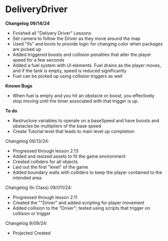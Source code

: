 # DeliveryDriver

**Changelog 09/14/24**
- Finished all "Delivery Driver" Lessons
- Set camera to follow the Driver as they move around the map
- Used "ifs" and bools to provide logic for changing color when packages are picked up
- Added triggered boosts and collision penalties that alter the player speed for a few seconds
- Added a fuel system with UI elements. Fuel drains as the player moves, and if the tank is empty, speed is reduced significantly
- Fuel can be picked up using collision triggers as well

**Known Bugs**
- When fuel is empty and you hit an obstacle or boost, you effectively stop moving until the timer associated with that trigger is up. 

**To do**
- Restructure variables to operate on a baseSpeed and have boosts and obstacles be multipliers of the base speed
- Create Tutorial level that leads to main level up completion

Changelog 09/13/24:
- Progressed through lesson 2.13
- Added and resized assets to fit the game environment
- Created colliders for all objects
- Laid out the first "level" of the game
- Added boundary walls with colliders to keep the player contained to the intended area

Changelog (In Class) 09/011/24:
- Progressed through lesson 2.11
- Created the ""Driver" and added scripting for player movement
- Added collision to the "Driver"; tested using scripts that trigger on collision or trigger

Changelog 9/09/24:
- Projected Created
